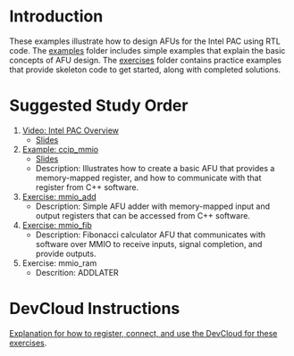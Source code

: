 # Introduction

These examples illustrate how to design AFUs for the Intel PAC using RTL code. The [examples](examples/) folder includes simple examples that explain the basic concepts of AFU design. The [exercises](exercises/) folder contains practice examples that provide skeleton code to get started, along with completed solutions.

# Suggested Study Order

1. [Video: Intel PAC Overview](https://youtu.be/14cGHio8ml4)
    - [Slides](examples/ccip_mmio/intel_pac_rtl_ccip.pptx)    
2. [Example: ccip_mmio](examples/ccip_mmio)
    - [Slides](examples/ccip_mmio/intel_pac_rtl_ccip.pptx)
    - Description: Illustrates how to create a basic AFU that provides a memory-mapped register, and how to communicate with that register from C++ software.
3. [Exercise: mmio_add](exercises/mmio_add)    
    - Description: Simple AFU adder with memory-mapped input and output registers that can be accessed from C++ software.
4. [Exercise: mmio_fib](exercises/mmio_fib)
    - Description: Fibonacci calculator AFU that communicates with software over MMIO to receive inputs, signal completion, and provide outputs.    
5. Exercise: mmio_ram
    - Descrition: ADDLATER

# DevCloud Instructions

[Explanation for how to register, connect, and use the DevCloud for these exercises](https://github.com/intel/FPGA-Devcloud).




